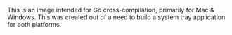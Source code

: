 This is an image intended for Go cross-compilation, primarily for Mac & Windows.  This was created out of a need to build a system tray application for both platforms.
